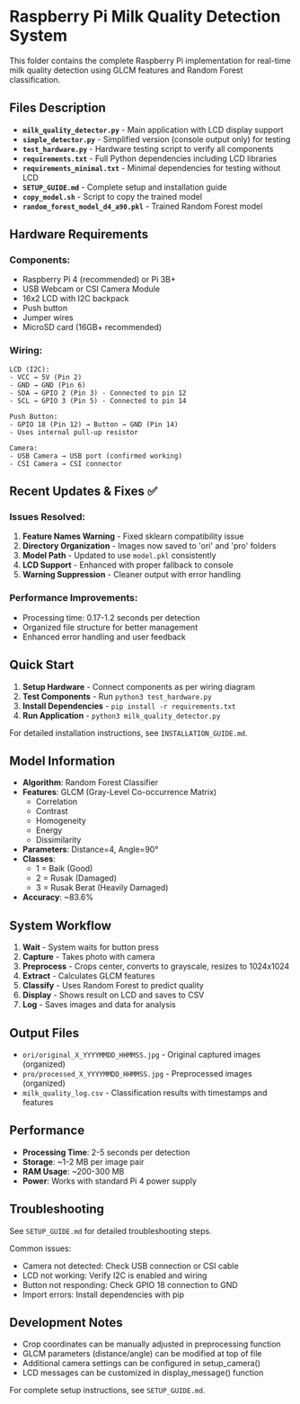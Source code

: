 # Raspberry Pi Milk Quality Detection System

This folder contains the complete Raspberry Pi implementation for real-time milk quality detection using GLCM features and Random Forest classification.

## Files Description

- **`milk_quality_detector.py`** - Main application with LCD display support
- **`simple_detector.py`** - Simplified version (console output only) for testing
- **`test_hardware.py`** - Hardware testing script to verify all components
- **`requirements.txt`** - Full Python dependencies including LCD libraries
- **`requirements_minimal.txt`** - Minimal dependencies for testing without LCD
- **`SETUP_GUIDE.md`** - Complete setup and installation guide
- **`copy_model.sh`** - Script to copy the trained model
- **`random_forest_model_d4_a90.pkl`** - Trained Random Forest model

## Hardware Requirements

### Components:
- Raspberry Pi 4 (recommended) or Pi 3B+
- USB Webcam or CSI Camera Module
- 16x2 LCD with I2C backpack
- Push button
- Jumper wires
- MicroSD card (16GB+ recommended)

### Wiring:
```
LCD (I2C):
- VCC → 5V (Pin 2)
- GND → GND (Pin 6)  
- SDA → GPIO 2 (Pin 3) - Connected to pin 12
- SCL → GPIO 3 (Pin 5) - Connected to pin 14

Push Button:
- GPIO 18 (Pin 12) → Button → GND (Pin 14)
- Uses internal pull-up resistor

Camera:
- USB Camera → USB port (confirmed working)
- CSI Camera → CSI connector
```

## Recent Updates & Fixes ✅

### Issues Resolved:
1. **Feature Names Warning** - Fixed sklearn compatibility issue
2. **Directory Organization** - Images now saved to 'ori' and 'pro' folders
3. **Model Path** - Updated to use `model.pkl` consistently
4. **LCD Support** - Enhanced with proper fallback to console
5. **Warning Suppression** - Cleaner output with error handling

### Performance Improvements:
- Processing time: 0.17-1.2 seconds per detection
- Organized file structure for better management
- Enhanced error handling and user feedback

## Quick Start

1. **Setup Hardware** - Connect components as per wiring diagram
2. **Test Components** - Run `python3 test_hardware.py`
3. **Install Dependencies** - `pip install -r requirements.txt`
4. **Run Application** - `python3 milk_quality_detector.py`

For detailed installation instructions, see `INSTALLATION_GUIDE.md`.

## Model Information

- **Algorithm**: Random Forest Classifier
- **Features**: GLCM (Gray-Level Co-occurrence Matrix)
  - Correlation
  - Contrast  
  - Homogeneity
  - Energy
  - Dissimilarity
- **Parameters**: Distance=4, Angle=90°
- **Classes**: 
  - 1 = Baik (Good)
  - 2 = Rusak (Damaged)
  - 3 = Rusak Berat (Heavily Damaged)
- **Accuracy**: ~83.6%

## System Workflow

1. **Wait** - System waits for button press
2. **Capture** - Takes photo with camera
3. **Preprocess** - Crops center, converts to grayscale, resizes to 1024x1024
4. **Extract** - Calculates GLCM features
5. **Classify** - Uses Random Forest to predict quality
6. **Display** - Shows result on LCD and saves to CSV
7. **Log** - Saves images and data for analysis

## Output Files

- `ori/original_X_YYYYMMDD_HHMMSS.jpg` - Original captured images (organized)
- `pro/processed_X_YYYYMMDD_HHMMSS.jpg` - Preprocessed images (organized)
- `milk_quality_log.csv` - Classification results with timestamps and features

## Performance

- **Processing Time**: 2-5 seconds per detection
- **Storage**: ~1-2 MB per image pair
- **RAM Usage**: ~200-300 MB
- **Power**: Works with standard Pi 4 power supply

## Troubleshooting

See `SETUP_GUIDE.md` for detailed troubleshooting steps.

Common issues:
- Camera not detected: Check USB connection or CSI cable
- LCD not working: Verify I2C is enabled and wiring
- Button not responding: Check GPIO 18 connection to GND
- Import errors: Install dependencies with pip

## Development Notes

- Crop coordinates can be manually adjusted in preprocessing function
- GLCM parameters (distance/angle) can be modified at top of file
- Additional camera settings can be configured in setup_camera()
- LCD messages can be customized in display_message() function

For complete setup instructions, see `SETUP_GUIDE.md`.
